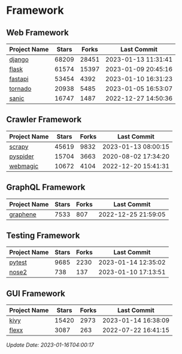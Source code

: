 # Framework

## Web Framework
| Project Name | Stars | Forks | Last Commit |
| ------------ | ----- | ----- | ----------- |
| [django](https://github.com/django/django) | 68209 | 28451 | 2023-01-13 11:31:41 |
| [flask](https://github.com/pallets/flask) | 61574 | 15397 | 2023-01-09 20:45:16 |
| [fastapi](https://github.com/tiangolo/fastapi) | 53454 | 4392 | 2023-01-10 16:31:23 |
| [tornado](https://github.com/tornadoweb/tornado) | 20938 | 5485 | 2023-01-05 16:53:07 |
| [sanic](https://github.com/sanic-org/sanic) | 16747 | 1487 | 2022-12-27 14:50:36 |

## Crawler Framework
| Project Name | Stars | Forks | Last Commit |
| ------------ | ----- | ----- | ----------- |
| [scrapy](https://github.com/scrapy/scrapy) | 45619 | 9832 | 2023-01-13 08:00:15 |
| [pyspider](https://github.com/binux/pyspider) | 15704 | 3663 | 2020-08-02 17:34:20 |
| [webmagic](https://github.com/code4craft/webmagic) | 10672 | 4104 | 2022-12-20 15:41:31 |

## GraphQL Framework
| Project Name | Stars | Forks | Last Commit |
| ------------ | ----- | ----- | ----------- |
| [graphene](https://github.com/graphql-python/graphene) | 7533 | 807 | 2022-12-25 21:59:05 |

## Testing Framework
| Project Name | Stars | Forks | Last Commit |
| ------------ | ----- | ----- | ----------- |
| [pytest](https://github.com/pytest-dev/pytest) | 9685 | 2230 | 2023-01-14 12:35:02 |
| [nose2](https://github.com/nose-devs/nose2) | 738 | 137 | 2023-01-10 17:13:51 |

## GUI Framework
| Project Name | Stars | Forks | Last Commit |
| ------------ | ----- | ----- | ----------- |
| [kivy](https://github.com/kivy/kivy) | 15420 | 2973 | 2023-01-14 16:38:09 |
| [flexx](https://github.com/flexxui/flexx) | 3087 | 263 | 2022-07-22 16:41:15 |

*Update Date: 2023-01-16T04:00:17*